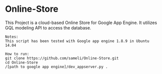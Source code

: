 # Online-Store
This Project is a cloud-based Online Store for Google App Engine. It utilizes GQL modeling API to access the database. 

```
Notes:
This script has been tested with Google app engine 1.8.9 in Ubuntu 14.04

How to run:
git clone https://github.com/sameli/Online-Store.git
cd Online-Store
/[path to google app engine]/dev_appserver.py .
```
